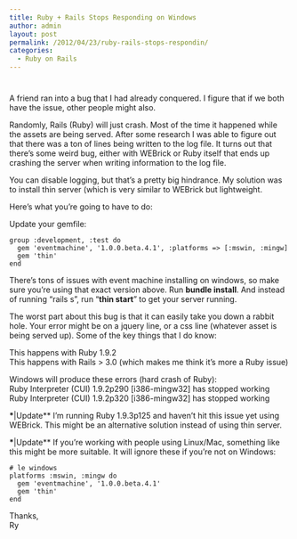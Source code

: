 ```yaml
---
title: Ruby + Rails Stops Responding on Windows
author: admin
layout: post
permalink: /2012/04/23/ruby-rails-stops-respondin/
categories:
  - Ruby on Rails
---
```

# 

A friend ran into a bug that I had already conquered. I figure that if we both have the issue, other people might also.

Randomly, Rails (Ruby) will just crash. Most of the time it happened while the assets are being served. After some research I was able to figure out that there was a ton of lines being written to the log file. It turns out that there’s some weird bug, either with WEBrick or Ruby itself that ends up crashing the server when writing information to the log file.

You can disable logging, but that’s a pretty big hindrance. My solution was to install thin server (which is very similar to WEBrick but lightweight.

Here’s what you’re going to have to do:

Update your gemfile:

    group :development, :test do
      gem 'eventmachine', '1.0.0.beta.4.1', :platforms => [:mswin, :mingw]
      gem 'thin'
    end

There’s tons of issues with event machine installing on windows, so make sure you’re using that exact version above. Run **bundle install**. And instead of running “rails s”, run “**thin start**” to get your server running.

The worst part about this bug is that it can easily take you down a rabbit hole. Your error might be on a jquery line, or a css line (whatever asset is being served up). Some of the key things that I do know:

This happens with Ruby 1.9.2  
This happens with Rails > 3.0 (which makes me think it’s more a Ruby issue)

Windows will produce these errors (hard crash of Ruby):  
Ruby Interpreter (CUI) 1.9.2p290 [i386-mingw32] has stopped working  
Ruby Interpreter (CUI) 1.9.2p320 [i386-mingw32] has stopped working

**\***|Update** I’m running Ruby 1.9.3p125 and haven’t hit this issue yet using WEBrick. This might be an alternative solution instead of using thin server.

**\***|Update** If you’re working with people using Linux/Mac, something like this might be more suitable. It will ignore these if you’re not on Windows:

    # le windows
    platforms :mswin, :mingw do
      gem 'eventmachine', '1.0.0.beta.4.1'
      gem 'thin'
    end

Thanks,  
Ry
